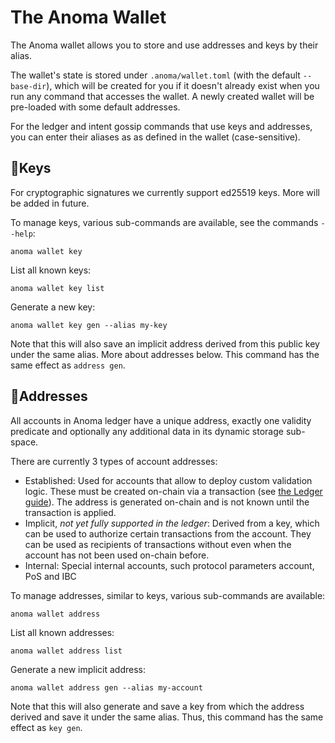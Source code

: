 # The Anoma Wallet

The Anoma wallet allows you to store and use addresses and keys by their alias.

The wallet's state is stored under `.anoma/wallet.toml` (with the default `--base-dir`), which will be created for you if it doesn't already exist when you run any command that accesses the wallet. A newly created wallet will be pre-loaded with some default addresses.

For the ledger and intent gossip commands that use keys and addresses, you can enter their aliases as as defined in the wallet (case-sensitive).

## 🔐Keys

For cryptographic signatures we currently support ed25519 keys. More will be added in future.

To manage keys, various sub-commands are available, see the commands `--help`:

```shell
anoma wallet key
```

List all known keys:

```shell
anoma wallet key list
```

Generate a new key:

```shell
anoma wallet key gen --alias my-key
```

Note that this will also save an implicit address derived from this public key under the same alias. More about addresses below. This command has the same effect as `address gen`.

## 📇Addresses

All accounts in Anoma ledger have a unique address, exactly one validity predicate and optionally any additional data in its dynamic storage sub-space.

There are currently 3 types of account addresses:

- Established: Used for accounts that allow to deploy custom validation logic. These must be created on-chain via a transaction (see [the Ledger guide](./ledger.md#initialize-an-account)). The address is generated on-chain and is not known until the transaction is applied.
- Implicit, *not yet fully supported in the ledger*: Derived from a key, which can be used to authorize certain transactions from the account. They can be used as recipients of transactions without even when the account has not been used on-chain before.
- Internal: Special internal accounts, such protocol parameters account, PoS and IBC

To manage addresses, similar to keys, various sub-commands are available:

```shell
anoma wallet address
```

List all known addresses:

```shell
anoma wallet address list
```

Generate a new implicit address:

```shell
anoma wallet address gen --alias my-account
```

Note that this will also generate and save a key from which the address derived and save it under the same alias. Thus, this command has the same effect as `key gen`.